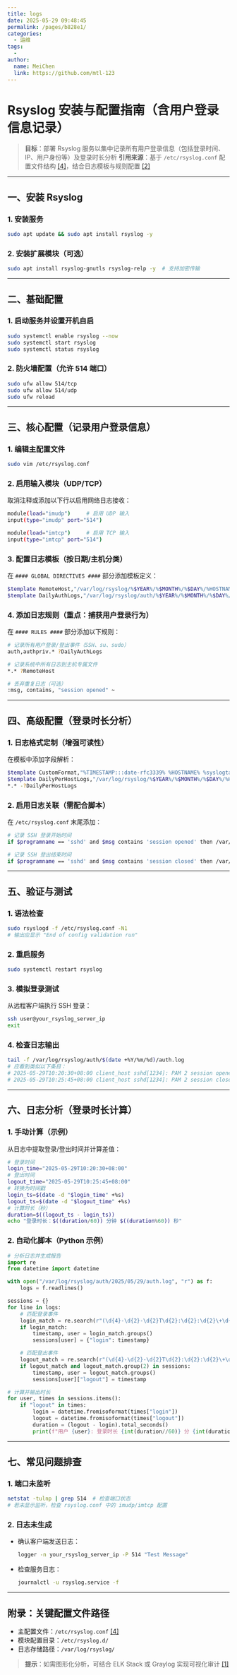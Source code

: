 ```yaml
---
title: logs
date: 2025-05-29 09:48:45
permalink: /pages/b828e1/
categories:
  - 运维
tags:
  -
author:
  name: MeiChen
  link: https://github.com/mtl-123
---
```

# Rsyslog 安装与配置指南（含用户登录信息记录）

> **目标**：部署 Rsyslog 服务以集中记录所有用户登录信息（包括登录时间、IP、用户身份等）及登录时长分析
> **引用来源**：基于 `/etc/rsyslog.conf` 配置文件结构 [[4]](https://www.rsyslog.com/doc/)，结合日志模板与规则配置 [[2]](https://www.cnblogs.com/cherish-leon/p/17360491.html)

---

## 一、安装 Rsyslog

### 1. 安装服务

```bash
sudo apt update && sudo apt install rsyslog -y
```

### 2. 安装扩展模块（可选）

```bash
sudo apt install rsyslog-gnutls rsyslog-relp -y  # 支持加密传输
```

---

## 二、基础配置

### 1. 启动服务并设置开机自启

```bash
sudo systemctl enable rsyslog --now
sudo systemctl start rsyslog
sudo systemctl status rsyslog
```

### 2. 防火墙配置（允许 514 端口）

```bash
sudo ufw allow 514/tcp
sudo ufw allow 514/udp
sudo ufw reload
```

---

## 三、核心配置（记录用户登录信息）

### 1. 编辑主配置文件

```bash
sudo vim /etc/rsyslog.conf
```

### 2. 启用输入模块（UDP/TCP）

取消注释或添加以下行以启用网络日志接收：

```bash
module(load="imudp")     # 启用 UDP 输入
input(type="imudp" port="514")

module(load="imtcp")     # 启用 TCP 输入
input(type="imtcp" port="514")
```

### 3. 配置日志模板（按日期/主机分类）

在 `#### GLOBAL DIRECTIVES ####` 部分添加模板定义：

```bash
$template RemoteHost,"/var/log/rsyslog/%$YEAR%/%$MONTH%/%$DAY%/%HOSTNAME%.log"
$template DailyAuthLogs,"/var/log/rsyslog/auth/%$YEAR%/%$MONTH%/%$DAY%/auth.log"
```

### 4. 添加日志规则（重点：捕获用户登录行为）

在 `#### RULES ####` 部分添加以下规则：

```bash
# 记录所有用户登录/登出事件（SSH、su、sudo）
auth,authpriv.* ?DailyAuthLogs

# 记录系统中所有日志到主机专属文件
*.* ?RemoteHost

# 丢弃重复日志（可选）
:msg, contains, "session opened" ~
```

---

## 四、高级配置（登录时长分析）

### 1. 日志格式定制（增强可读性）

在模板中添加字段解析：

```bash
$template CustomFormat,"%TIMESTAMP:::date-rfc3339% %HOSTNAME% %syslogtag%%msg:::sp-if-no-1st-sp%%msg%"
$template DailyPerHostLogs,"/var/log/rsyslog/%$YEAR%/%$MONTH%/%$DAY%/%HOSTNAME%_%FROMHOST-IP%.log"
*.* -?DailyPerHostLogs
```

### 2. 启用日志关联（需配合脚本）

在 `/etc/rsyslog.conf` 末尾添加：

```bash
# 记录 SSH 登录开始时间
if $programname == 'sshd' and $msg contains 'session opened' then /var/log/rsyslog/ssh_sessions.log

# 记录 SSH 登出结束时间
if $programname == 'sshd' and $msg contains 'session closed' then /var/log/rsyslog/ssh_sessions.log
```

---

## 五、验证与测试

### 1. 语法检查

```bash
sudo rsyslogd -f /etc/rsyslog.conf -N1
# 输出应显示 "End of config validation run"
```

### 2. 重启服务

```bash
sudo systemctl restart rsyslog
```

### 3. 模拟登录测试

从远程客户端执行 SSH 登录：

```bash
ssh user@your_rsyslog_server_ip
exit
```

### 4. 检查日志输出

```bash
tail -f /var/log/rsyslog/auth/$(date +%Y/%m/%d)/auth.log
# 应看到类似以下条目：
# 2025-05-29T10:20:30+08:00 client_host sshd[1234]: PAM 2 session opened for user admin
# 2025-05-29T10:25:45+08:00 client_host sshd[1234]: PAM 2 session closed for user admin
```

---

## 六、日志分析（登录时长计算）

### 1. 手动计算（示例）

从日志中提取登录/登出时间并计算差值：

```bash
# 登录时间
login_time="2025-05-29T10:20:30+08:00"
# 登出时间
logout_time="2025-05-29T10:25:45+08:00"
# 转换为时间戳
login_ts=$(date -d "$login_time" +%s)
logout_ts=$(date -d "$logout_time" +%s)
# 计算时长（秒）
duration=$((logout_ts - login_ts))
echo "登录时长：$((duration/60)) 分钟 $((duration%60)) 秒"
```

### 2. 自动化脚本（Python 示例）

```python
# 分析日志并生成报告
import re
from datetime import datetime

with open("/var/log/rsyslog/auth/2025/05/29/auth.log", "r") as f:
    logs = f.readlines()

sessions = {}
for line in logs:
    # 匹配登录事件
    login_match = re.search(r"(\d{4}-\d{2}-\d{2}T\d{2}:\d{2}:\d{2}\+\d{4}) .* sshd.*session opened for user (\w+)", line)
    if login_match:
        timestamp, user = login_match.groups()
        sessions[user] = {"login": timestamp}

    # 匹配登出事件
    logout_match = re.search(r"(\d{4}-\d{2}-\d{2}T\d{2}:\d{2}:\d{2}\+\d{4}) .* sshd.*session closed for user (\w+)", line)
    if logout_match and logout_match.group(2) in sessions:
        timestamp, user = logout_match.groups()
        sessions[user]["logout"] = timestamp

# 计算并输出时长
for user, times in sessions.items():
    if "logout" in times:
        login = datetime.fromisoformat(times["login"])
        logout = datetime.fromisoformat(times["logout"])
        duration = (logout - login).total_seconds()
        print(f"用户 {user}: 登录时长 {int(duration//60)} 分 {int(duration%60)} 秒")
```

---

## 七、常见问题排查

### 1. 端口未监听

```bash
netstat -tulnp | grep 514  # 检查端口状态
# 若未显示监听，检查 rsyslog.conf 中的 imudp/imtcp 配置
```

### 2. 日志未生成

- 确认客户端发送日志：

  ```bash
  logger -n your_rsyslog_server_ip -P 514 "Test Message"
  ```

- 检查服务日志：

  ```bash
  journalctl -u rsyslog.service -f
  ```

---

## 附录：关键配置文件路径

- 主配置文件：`/etc/rsyslog.conf` [[4]](https://www.rsyslog.com/doc/)
- 模块配置目录：`/etc/rsyslog.d/`
- 日志存储路径：`/var/log/rsyslog/`

> **提示**：如需图形化分析，可结合 ELK Stack 或 Graylog 实现可视化审计 [[1]](https://www.rsyslog.com/doc/)
